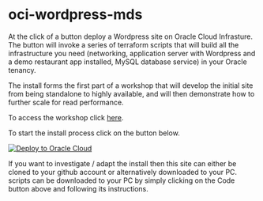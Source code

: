 # oci-wordpress-mds

At the click of a button deploy a Wordpress site on Oracle Cloud Infrasture. The button will invoke a series of terraform scripts that will build all the infrastructure you need (networking, application server with Wordpress and a demo restaurant app installed, MySQL database service) in your Oracle tenancy.

The install forms the first part of a workshop that will develop the initial site from being standalone to highly available, and will then demonstrate how to further scale for read performance. 

To access the workshop click [here](./workshop/workshop_instructions.md).

To start the install process click on the button below.

[![Deploy to Oracle Cloud](https://oci-resourcemanager-plugin.plugins.oci.oraclecloud.com/latest/deploy-to-oracle-cloud.svg)](https://cloud.oracle.com/resourcemanager/stacks/create?zipUrl=https://github.com/swdavey/wphol/releases/download/v3.0/stack_wordpress_mds.zip)

If you want to investigate / adapt the install then this site can either be cloned to your github account or alternatively downloaded to your PC.  scripts can be downloaded to your PC by simply clicking on the Code button above and following its instructions.

